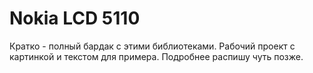 # Nokia LCD 5110
Кратко - полный бардак с этими библиотеками.
Рабочий проект с картинкой и текстом для примера.
Подробнее распишу чуть позже.
